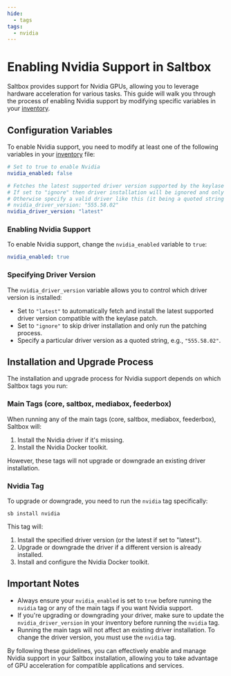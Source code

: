 ```yaml
---
hide:
  - tags
tags:
  - nvidia
---
```


# Enabling Nvidia Support in Saltbox

Saltbox provides support for Nvidia GPUs, allowing you to leverage hardware acceleration for various tasks. This guide will walk you through the process of enabling Nvidia support by modifying specific variables in your [inventory](../saltbox/inventory/index.md).

## Configuration Variables

To enable Nvidia support, you need to modify at least one of the following variables in your [inventory](../saltbox/inventory/index.md) file:

```yaml
# Set to true to enable Nvidia
nvidia_enabled: false

# Fetches the latest supported driver version supported by the keylase patch when set to "latest"
# If set to "ignore" then driver installation will be ignored and only patching will run.
# Otherwise specify a valid driver like this (it being a quoted string is important):
# nvidia_driver_version: "555.58.02"
nvidia_driver_version: "latest"
```

### Enabling Nvidia Support

To enable Nvidia support, change the `nvidia_enabled` variable to `true`:

```yaml
nvidia_enabled: true
```

### Specifying Driver Version

The `nvidia_driver_version` variable allows you to control which driver version is installed:

- Set to `"latest"` to automatically fetch and install the latest supported driver version compatible with the keylase patch.
- Set to `"ignore"` to skip driver installation and only run the patching process.
- Specify a particular driver version as a quoted string, e.g., `"555.58.02"`.

## Installation and Upgrade Process

The installation and upgrade process for Nvidia support depends on which Saltbox tags you run:

### Main Tags (core, saltbox, mediabox, feederbox)

When running any of the main tags (core, saltbox, mediabox, feederbox), Saltbox will:

1. Install the Nvidia driver if it's missing.
2. Install the Nvidia Docker toolkit.

However, these tags will not upgrade or downgrade an existing driver installation.

### Nvidia Tag

To upgrade or downgrade, you need to run the `nvidia` tag specifically:

```
sb install nvidia
```

This tag will:

1. Install the specified driver version (or the latest if set to "latest").
2. Upgrade or downgrade the driver if a different version is already installed.
3. Install and configure the Nvidia Docker toolkit.

## Important Notes

- Always ensure your `nvidia_enabled` is set to `true` before running the `nvidia` tag or any of the main tags if you want Nvidia support.
- If you're upgrading or downgrading your driver, make sure to update the `nvidia_driver_version` in your inventory before running the `nvidia` tag.
- Running the main tags will not affect an existing driver installation. To change the driver version, you must use the `nvidia` tag.

By following these guidelines, you can effectively enable and manage Nvidia support in your Saltbox installation, allowing you to take advantage of GPU acceleration for compatible applications and services.
